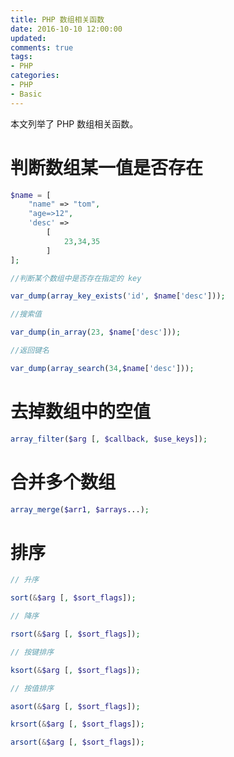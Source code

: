 ```yaml
---
title: PHP 数组相关函数
date: 2016-10-10 12:00:00
updated:
comments: true
tags:
- PHP
categories:
- PHP
- Basic
---
```


本文列举了 PHP 数组相关函数。

<!--more-->

# 判断数组某一值是否存在

```php
$name = [
    "name" => "tom",
    "age=>12",
    'desc' =>
        [
            23,34,35
        ]
];

//判断某个数组中是否存在指定的 key

var_dump(array_key_exists('id', $name['desc']));

//搜索值

var_dump(in_array(23, $name['desc']));

//返回键名

var_dump(array_search(34,$name['desc']));
```

# 去掉数组中的空值

```php
array_filter($arg [, $callback, $use_keys]);
```

# 合并多个数组

```php
array_merge($arr1, $arrays...);
```

# 排序

```php
// 升序

sort(&$arg [, $sort_flags]);

// 降序

rsort(&$arg [, $sort_flags]);

// 按键排序

ksort(&$arg [, $sort_flags]);

// 按值排序

asort(&$arg [, $sort_flags]);

krsort(&$arg [, $sort_flags]);

arsort(&$arg [, $sort_flags]);
```
